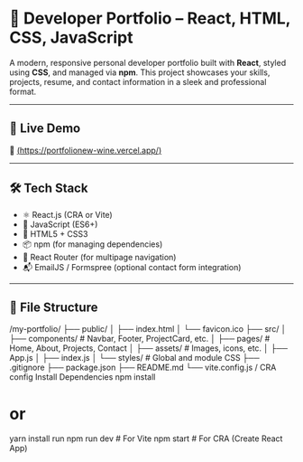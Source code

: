 # 🚀 Developer Portfolio – React, HTML, CSS, JavaScript

A modern, responsive personal developer portfolio built with **React**, styled using **CSS**, and managed via **npm**. This project showcases your skills, projects, resume, and contact information in a sleek and professional format.

---

## 📸 Live Demo

🔗 [(https://portfolionew-wine.vercel.app/)](https://portfolionew-wine.vercel.app/)

---

## 🛠️ Tech Stack

- ⚛️ React.js (CRA or Vite)
- 🧩 JavaScript (ES6+)
- 🎨 HTML5 + CSS3
- 📦 npm (for managing dependencies)
- 📁 React Router (for multipage navigation)
- 📬 EmailJS / Formspree (optional contact form integration)

---

## 📁 File Structure

/my-portfolio/
├── public/
│ ├── index.html
│ └── favicon.ico
├── src/
│ ├── components/ # Navbar, Footer, ProjectCard, etc.
│ ├── pages/ # Home, About, Projects, Contact
│ ├── assets/ # Images, icons, etc.
│ ├── App.js
│ ├── index.js
│ └── styles/ # Global and module CSS
├── .gitignore
├── package.json
├── README.md
└── vite.config.js / CRA config
 Install Dependencies
npm install
# or
yarn install
run 
npm run dev     # For Vite
npm start       # For CRA (Create React App)




